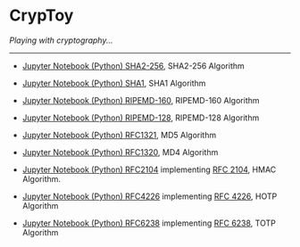 # CrypToy
_Playing with cryptography..._

----
* [Jupyter Notebook (Python) SHA2-256](https://nbviewer.jupyter.org/github/algorithmic-space/cryptoy/blob/master/SHA2-256.ipynb), SHA2-256  Algorithm
* [Jupyter Notebook (Python) SHA1](https://nbviewer.jupyter.org/github/algorithmic-space/cryptoy/blob/master/SHA1.ipynb), SHA1  Algorithm
* [Jupyter Notebook (Python) RIPEMD-160](https://nbviewer.jupyter.org/github/algorithmic-space/cryptoy/blob/master/RIPEMD-160.ipynb), RIPEMD-160  Algorithm
* [Jupyter Notebook (Python) RIPEMD-128](https://nbviewer.jupyter.org/github/algorithmic-space/cryptoy/blob/master/RIPEMD.ipynb), RIPEMD-128  Algorithm
* [Jupyter Notebook (Python) RFC1321](https://nbviewer.jupyter.org/github/algorithmic-space/cryptoy/blob/master/MD5.ipynb), MD5 Algorithm
* [Jupyter Notebook (Python) RFC1320](https://nbviewer.jupyter.org/github/algorithmic-space/cryptoy/blob/master/MD4.ipynb), MD4 Algorithm

* [Jupyter Notebook (Python) RFC2104](https://nbviewer.jupyter.org/github/algorithmic-space/cryptoy/blob/master/rfc2104.ipynb) implementing [RFC 2104](https://www.ietf.org/rfc/rfc2104.txt), HMAC Algorithm.
* [Jupyter Notebook (Python) RFC4226](https://nbviewer.jupyter.org/github/algorithmic-space/cryptoy/blob/master/rfc4226.ipynb) implementing [RFC 4226](https://tools.ietf.org/html/rfc4226), HOTP Algorithm
* [Jupyter Notebook (Python) RFC6238](https://nbviewer.jupyter.org/github/algorithmic-space/cryptoy/blob/master/rfc6238.ipynb) implementing [RFC 6238](https://tools.ietf.org/html/rfc6238), TOTP Algorithm
